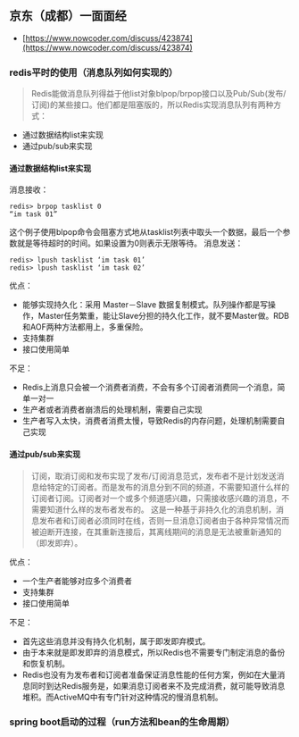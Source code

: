## 京东（成都）一面面经
- [https://www.nowcoder.com/discuss/423874](https://www.nowcoder.com/discuss/423874)

### redis平时的使用（消息队列如何实现的）
> Redis能做消息队列得益于他list对象blpop/brpop接口以及Pub/Sub(发布/订阅)的某些接口。他们都是阻塞版的，所以Redis实现消息队列有两种方式：

- 通过数据结构list来实现
- 通过pub/sub来实现

#### 通过数据结构list来实现
消息接收：
```
redis> brpop tasklist 0
“im task 01”
```
这个例子使用blpop命令会阻塞方式地从tasklist列表中取头一个数据，最后一个参数就是等待超时的时间。如果设置为0则表示无限等待。
消息发送：
```
redis> lpush tasklist ‘im task 01’
redis> lpush tasklist ‘im task 02’
```

优点：
- 能够实现持久化：采用 Master－Slave 数据复制模式。队列操作都是写操作，Master任务繁重，能让Slave分担的持久化工作，就不要Master做。RDB和AOF两种方法都用上，多重保险。
- 支持集群
- 接口使用简单

不足：
- Redis上消息只会被一个消费者消费，不会有多个订阅者消费同一个消息，简单一对一
- 生产者或者消费者崩溃后的处理机制，需要自己实现
- 生产者写入太快，消费者消费太慢，导致Redis的内存问题，处理机制需要自己实现

#### 通过pub/sub来实现
> 订阅，取消订阅和发布实现了发布/订阅消息范式，发布者不是计划发送消息给特定的订阅者。而是发布的消息分到不同的频道，不需要知道什么样的订阅者订阅。订阅者对一个或多个频道感兴趣，只需接收感兴趣的消息，不需要知道什么样的发布者发布的。
  这是一种基于非持久化的消息机制，消息发布者和订阅者必须同时在线，否则一旦消息订阅者由于各种异常情况而被迫断开连接，在其重新连接后，其离线期间的消息是无法被重新通知的（即发即弃）。

优点：
- 一个生产者能够对应多个消费者
- 支持集群
- 接口使用简单

不足：
- 首先这些消息并没有持久化机制，属于即发即弃模式。
- 由于本来就是即发即弃的消息模式，所以Redis也不需要专门制定消息的备份和恢复机制。
- Redis也没有为发布者和订阅者准备保证消息性能的任何方案，例如在大量消息同时到达Redis服务是，如果消息订阅者来不及完成消费，就可能导致消息堆积。而ActiveMQ中有专门针对这种情况的慢消息机制。

### spring boot启动的过程（run方法和bean的生命周期）


